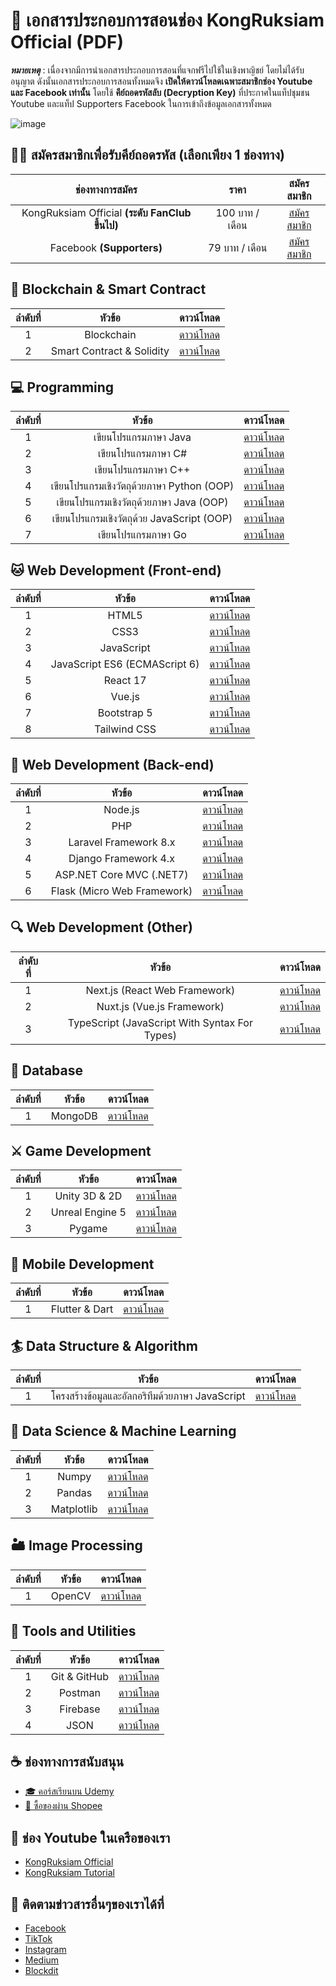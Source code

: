 # 📖 เอกสารประกอบการสอนช่อง KongRuksiam Official (PDF)
**_หมายเหตุ_** : เนื่องจากมีการนำเอกสารประกอบการสอนที่แจกฟรีไปใช้ในเชิงพาญิชย์ โดยไม่ได้รับอนุญาต ดังนั้นเอกสารประกอบการสอนทั้งหมดจึง 
**เปิดให้ดาวน์โหลดเฉพาะสมาชิกช่อง Youtube และ Facebook เท่านั้น** โดยใช้ **คีย์ถอดรหัสลับ (Decryption Key)** 
ที่ประกาศในแท็ปชุมชน Youtube และแท็ป Supporters Facebook ในการเข้าถึงข้อมูลเอกสารทั้งหมด

![image](https://github.com/kongruksiamza/programmer-class-room/blob/main/member-official.png?raw=true)

## 👨‍💻 สมัครสมาชิกเพื่อรับคีย์ถอดรหัส (เลือกเพียง 1 ช่องทาง)
|ช่องทางการสมัคร| ราคา | สมัครสมาชิก |
|:----:|:------------------------:|:----:|
|KongRuksiam Official **(ระดับ FanClub ขึ้นไป)**|  100 บาท / เดือน      | [สมัครสมาชิก](https://www.youtube.com/channel/UCQ1r_4x-P-fETLIU4pqf98w/join) |
|Facebook **(Supporters)**|    79 บาท / เดือน       | [สมัครสมาชิก](https://www.facebook.com/becomesupporter/KongRuksiamTutorial/)|


## 🔏 Blockchain & Smart Contract
|ลำดับที่| หัวข้อ | ดาวน์โหลด |
|:----:|:------------------------:|:----:|
|1|   Blockchain        | [ดาวน์โหลด](https://mega.nz/folder/rGg0USIa) |
|2|   Smart Contract & Solidity       | [ดาวน์โหลด](https://mega.nz/folder/rGg0USIa) |
  
## 💻 Programming
|ลำดับที่| หัวข้อ | ดาวน์โหลด |
|:----:|:------------------------:|:----:|
|1|   เขียนโปรแกรมภาษา Java        | [ดาวน์โหลด](https://mega.nz/folder/rGg0USIa) |
|2|   เขียนโปรแกรมภาษา C#       | [ดาวน์โหลด](https://mega.nz/folder/rGg0USIa) |
|3|   เขียนโปรแกรมภาษา C++       | [ดาวน์โหลด](https://mega.nz/folder/rGg0USIa) |
|4|   เขียนโปรแกรมเชิงวัตถุด้วยภาษา Python (OOP)       | [ดาวน์โหลด](https://mega.nz/folder/rGg0USIa) |
|5|   เขียนโปรแกรมเชิงวัตถุด้วยภาษา Java (OOP)       | [ดาวน์โหลด](https://mega.nz/folder/rGg0USIa) |
|6|   เขียนโปรแกรมเชิงวัตถุด้วย JavaScript (OOP)       | [ดาวน์โหลด](https://mega.nz/folder/rGg0USIa) |
|7|   เขียนโปรแกรมภาษา Go       | [ดาวน์โหลด](https://mega.nz/folder/rGg0USIa) |
  
## 🐱 Web Development (Front-end)
|ลำดับที่| หัวข้อ | ดาวน์โหลด |
|:----:|:------------------------:|:----:|
|1|   HTML5        | [ดาวน์โหลด](https://mega.nz/folder/rGg0USIa) |
|2|   CSS3       | [ดาวน์โหลด](https://mega.nz/folder/rGg0USIa) |
|3|   JavaScript       | [ดาวน์โหลด](https://mega.nz/folder/rGg0USIa) |
|4|   JavaScript ES6 (ECMAScript 6)       | [ดาวน์โหลด](https://mega.nz/folder/rGg0USIa) |
|5|   React 17       | [ดาวน์โหลด](https://mega.nz/folder/rGg0USIa) |
|6|   Vue.js       | [ดาวน์โหลด](https://mega.nz/folder/rGg0USIa) |
|7|   Bootstrap 5       | [ดาวน์โหลด](https://mega.nz/folder/rGg0USIa) |
|8|   Tailwind CSS       | [ดาวน์โหลด](https://mega.nz/folder/rGg0USIa) |

## 🧲 Web Development (Back-end)
|ลำดับที่| หัวข้อ | ดาวน์โหลด |
|:----:|:------------------------:|:----:|
|1|   Node.js        | [ดาวน์โหลด](https://mega.nz/folder/rGg0USIa) |
|2|   PHP       | [ดาวน์โหลด](https://mega.nz/folder/rGg0USIa) |
|3|   Laravel Framework 8.x       | [ดาวน์โหลด](https://mega.nz/folder/rGg0USIa) |
|4|   Django Framework 4.x       | [ดาวน์โหลด](https://mega.nz/folder/rGg0USIa) |
|5|   ASP.NET Core MVC (.NET7)       | [ดาวน์โหลด](https://mega.nz/folder/rGg0USIa) |
|6|   Flask (Micro Web Framework)       | [ดาวน์โหลด](https://mega.nz/folder/rGg0USIa) |

## 🔍 Web Development (Other)
|ลำดับที่| หัวข้อ | ดาวน์โหลด |
|:----:|:------------------------:|:----:|
|1|   Next.js (React Web Framework)        | [ดาวน์โหลด](https://mega.nz/folder/rGg0USIa) |
|2|   Nuxt.js (Vue.js Framework)       | [ดาวน์โหลด](https://mega.nz/folder/rGg0USIa) |
|3|   TypeScript (JavaScript With Syntax For Types)       | [ดาวน์โหลด](https://mega.nz/folder/rGg0USIa) |

## 👒 Database
|ลำดับที่| หัวข้อ | ดาวน์โหลด |
|:----:|:------------------------:|:----:|
|1|   MongoDB        | [ดาวน์โหลด](https://mega.nz/folder/rGg0USIa) |

## ⚔ Game Development
|ลำดับที่| หัวข้อ | ดาวน์โหลด |
|:----:|:------------------------:|:----:|
|1|   Unity 3D & 2D        | [ดาวน์โหลด](https://mega.nz/folder/rGg0USIa) |
|2|   Unreal Engine 5       | [ดาวน์โหลด](https://mega.nz/folder/rGg0USIa) |
|3|   Pygame       | [ดาวน์โหลด](https://mega.nz/folder/rGg0USIa) |
  
## 📱 Mobile Development
|ลำดับที่| หัวข้อ | ดาวน์โหลด |
|:----:|:------------------------:|:----:|
|1|   Flutter & Dart        | [ดาวน์โหลด](https://mega.nz/folder/rGg0USIa) |

## 🏄 Data Structure & Algorithm
|ลำดับที่| หัวข้อ | ดาวน์โหลด |
|:----:|:------------------------:|:----:|
|1|   โครงสร้างข้อมูลและอัลกอริทึมด้วยภาษา JavaScript        | [ดาวน์โหลด](https://mega.nz/folder/rGg0USIa) |

## 🎯 Data Science & Machine Learning
|ลำดับที่| หัวข้อ | ดาวน์โหลด |
|:----:|:------------------------:|:----:|
|1|   Numpy        | [ดาวน์โหลด](https://mega.nz/folder/rGg0USIa) |
|2|   Pandas       | [ดาวน์โหลด](https://mega.nz/folder/rGg0USIa) |
|3|   Matplotlib       | [ดาวน์โหลด](https://mega.nz/folder/rGg0USIa) |

## 🏜 Image Processing
|ลำดับที่| หัวข้อ | ดาวน์โหลด |
|:----:|:------------------------:|:----:|
|1|   OpenCV        | [ดาวน์โหลด](https://mega.nz/folder/rGg0USIa) |

## 🤖 Tools and Utilities 
|ลำดับที่| หัวข้อ | ดาวน์โหลด |
|:----:|:------------------------:|:----:|
|1|   Git & GitHub        | [ดาวน์โหลด](https://mega.nz/folder/rGg0USIa) |
|2|   Postman       | [ดาวน์โหลด](https://mega.nz/folder/rGg0USIa) |
|3|   Firebase       | [ดาวน์โหลด](https://mega.nz/folder/rGg0USIa) |
|4|   JSON       | [ดาวน์โหลด](https://mega.nz/folder/rGg0USIa) |

## ☕ ช่องทางการสนับสนุน
- [🎓 คอร์สเรียนบน Udemy](https://github.com/kongruksiamza/udemy-course)
- [🛒 ซื้อของผ่าน Shopee](https://shope.ee/3plB9kVnPd)

## 💓 ช่อง Youtube ในเครือของเรา
- [KongRuksiam Official](https://www.youtube.com/@KongRuksiamOfficial)
- [KongRuksiam Tutorial](https://www.youtube.com/@KongRuksiamTutorial)

## 📢 ติดตามข่าวสารอื่นๆของเราได้ที่
- [Facebook](https://www.facebook.com/KongRuksiamTutorial)
- [TikTok](https://www.tiktok.com/@kongruksiamstudio)
- [Instagram](https://www.instagram.com/kongruksiamstudio)
- [Medium](https://medium.com/@kongruksiam)
- [Blockdit](https://www.blockdit.com/kongruksiamtutorial)
